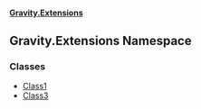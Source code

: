 #### [Gravity.Extensions](./index.md 'index')
## Gravity.Extensions Namespace
### Classes
- [Class1](./Gravity-Extensions-Class1.md 'Gravity.Extensions.Class1')
- [Class3](./Gravity-Extensions-Class3.md 'Gravity.Extensions.Class3')
